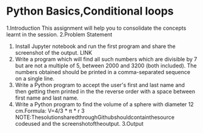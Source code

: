 # Python Basics,Conditional loops
1.Introduction 
This assignment will help you to consolidate the concepts learnt in the session. 2.Problem Statement 
1. Install Jupyter notebook and run the first program and share the screenshot of the output. LINK 
1. Write a program which will find all such numbers which are divisible by 7 but are not a multiple of 5, between 2000 and 3200 (both included). The numbers obtained should be printed  in a comma-separated sequence on a single line. 
2. Write a Python program to accept the user's first and last name and then getting them printed in the the reverse order with a space between first name and last name. 
3. Write a Python program to find the volume of a sphere with diameter 12 cm.Formula: V=4/3 * π * r 3 
NOTE:ThesolutionsharedthroughGithubshouldcontainthesource codeused and the screenshotoftheoutput. 
3.Output 
